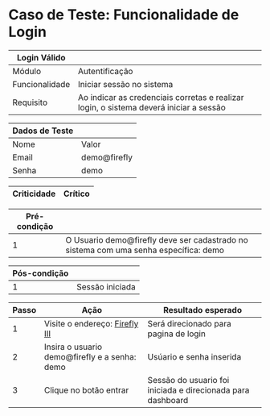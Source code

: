 # Caso de Teste: Funcionalidade de Login

| Login Válido |                |
|--------------|----------------|
| Módulo       | Autentificação |
| Funcionalidade | Iniciar sessão no sistema |
| Requisito    | Ao indicar as credenciais corretas e realizar login, o sistema deverá iniciar a sessão |

| Dados de Teste |               |
|--------------|----------------|
| Nome  | Valor |
| Email | demo@firefly |
| Senha | demo |

| Criticidade | Crítico |
|-------------|---------|

| Pré-condição |                |
|--------------|----------------|
| 1 | O Usuario demo@firefly deve ser cadastrado no sistema com uma senha específica: demo |

| Pós-condição |                |
|--------------|----------------|
| 1 | Sessão iniciada |

| Passo | Ação | Resultado esperado |
|------|------|----------------------|
| 1 | Visite o endereço: [Firefly III](https://demo.firefly-iii.org/login) | Será direcionado para pagina de login |
| 2 | Insira o usuario demo@firefly e a senha: demo | Usúario e senha inserida | 
| 3 | Clique no botão entrar | Sessão do usuario foi iniciada e direcionada para dashboard | 


